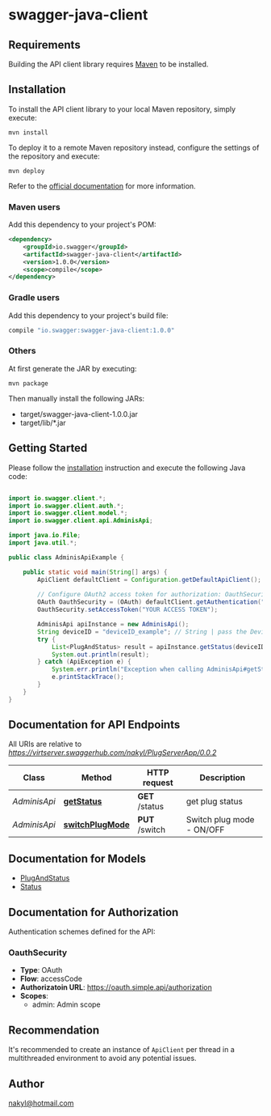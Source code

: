 # swagger-java-client

## Requirements

Building the API client library requires [Maven](https://maven.apache.org/) to be installed.

## Installation

To install the API client library to your local Maven repository, simply execute:

```shell
mvn install
```

To deploy it to a remote Maven repository instead, configure the settings of the repository and execute:

```shell
mvn deploy
```

Refer to the [official documentation](https://maven.apache.org/plugins/maven-deploy-plugin/usage.html) for more information.

### Maven users

Add this dependency to your project's POM:

```xml
<dependency>
    <groupId>io.swagger</groupId>
    <artifactId>swagger-java-client</artifactId>
    <version>1.0.0</version>
    <scope>compile</scope>
</dependency>
```

### Gradle users

Add this dependency to your project's build file:

```groovy
compile "io.swagger:swagger-java-client:1.0.0"
```

### Others

At first generate the JAR by executing:

    mvn package

Then manually install the following JARs:

* target/swagger-java-client-1.0.0.jar
* target/lib/*.jar

## Getting Started

Please follow the [installation](#installation) instruction and execute the following Java code:

```java

import io.swagger.client.*;
import io.swagger.client.auth.*;
import io.swagger.client.model.*;
import io.swagger.client.api.AdminisApi;

import java.io.File;
import java.util.*;

public class AdminisApiExample {

    public static void main(String[] args) {
        ApiClient defaultClient = Configuration.getDefaultApiClient();
        
        // Configure OAuth2 access token for authorization: OauthSecurity
        OAuth OauthSecurity = (OAuth) defaultClient.getAuthentication("OauthSecurity");
        OauthSecurity.setAccessToken("YOUR ACCESS TOKEN");

        AdminisApi apiInstance = new AdminisApi();
        String deviceID = "deviceID_example"; // String | pass the Device ID to get status
        try {
            List<PlugAndStatus> result = apiInstance.getStatus(deviceID);
            System.out.println(result);
        } catch (ApiException e) {
            System.err.println("Exception when calling AdminisApi#getStatus");
            e.printStackTrace();
        }
    }
}

```

## Documentation for API Endpoints

All URIs are relative to *https://virtserver.swaggerhub.com/nakyl/PlugServerApp/0.0.2*

Class | Method | HTTP request | Description
------------ | ------------- | ------------- | -------------
*AdminisApi* | [**getStatus**](docs/AdminisApi.md#getStatus) | **GET** /status | get plug status
*AdminisApi* | [**switchPlugMode**](docs/AdminisApi.md#switchPlugMode) | **PUT** /switch | Switch plug mode - ON/OFF


## Documentation for Models

 - [PlugAndStatus](docs/PlugAndStatus.md)
 - [Status](docs/Status.md)


## Documentation for Authorization

Authentication schemes defined for the API:
### OauthSecurity

- **Type**: OAuth
- **Flow**: accessCode
- **Authorizatoin URL**: https://oauth.simple.api/authorization
- **Scopes**: 
  - admin: Admin scope


## Recommendation

It's recommended to create an instance of `ApiClient` per thread in a multithreaded environment to avoid any potential issues.

## Author

nakyl@hotmail.com

